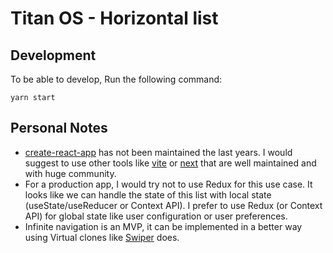 # Titan OS - Horizontal list

## Development

To be able to develop, Run the following command:

```
yarn start
```

## Personal Notes

- [create-react-app](https://create-react-app.dev/) has not been maintained the last years. I would suggest to use other tools like [vite](https://vitejs.dev/) or [next](https://nextjs.org/) that are well maintained and with huge community.
- For a production app, I would try not to use Redux for this use case. It looks like we can handle the state of this list with local state (useState/useReducer or Context API). I prefer to use Redux (or Context API) for global state like user configuration or user preferences.
- Infinite navigation is an MVP, it can be implemented in a better way using Virtual clones like [Swiper](https://swiperjs.com/demos#infinite-loop) does.
